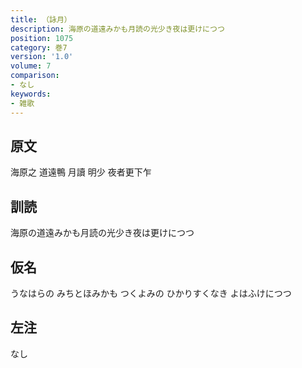 ```yaml
---
title: （詠月）
description: 海原の道遠みかも月読の光少き夜は更けにつつ
position: 1075
category: 巻7
version: '1.0'
volume: 7
comparison:
- なし
keywords:
- 雑歌
---
```


## 原文

海原之 道遠鴨 月讀 明少 夜者更下乍

## 訓読

海原の道遠みかも月読の光少き夜は更けにつつ

## 仮名

うなはらの みちとほみかも つくよみの ひかりすくなき よはふけにつつ

## 左注

なし
